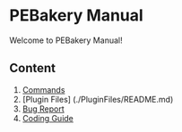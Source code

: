 # PEBakery Manual

Welcome to PEBakery Manual!

## Content

1. [Commands](./Commands//README.md)
1. [Plugin Files] (./PluginFiles/README.md)
1. [Bug Report](./BugReport/README.md)
1. [Coding Guide](./CodingGuide/README.md)


